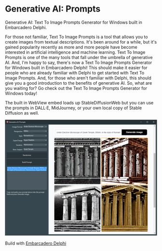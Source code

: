 # Generative AI: Prompts
Generative AI: Text To Image Prompts Generator for Windows built in Embarcadero Delphi.

For those not familiar, Text To Image Prompts is a tool that allows you to create images from textual descriptions. It's been around for a while, but it's gained popularity recently as more and more people have become interested in artificial intelligence and machine learning. Text To Image Prompts is one of the many tools that fall under the umbrella of generative AI. And, I'm happy to say, there's now a Text To Image Prompts Generator for Windows built in Embarcadero Delphi! This should make it easier for people who are already familiar with Delphi to get started with Text To Image Prompts. And, for those who aren't familiar with Delphi, this should give you a good introduction to the benefits of generative AI. So, what are you waiting for? Go check out the Text To Image Prompts Generator for Windows today!

The built in WebView embed loads up StableDiffusionWeb but you can use the prompts in DALL·E, MidJourney, or your own local copy of Stable Diffusion as well.

![Alt Text](/generativeaiprompts.png)

Build with [Embarcadero Delphi](https://www.embarcadero.com/products/delphi/)
